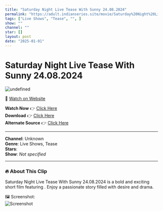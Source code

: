 ```yaml
---
title: "Saturday Night Live Tease With Sunny 24.08.2024"
permalink: "https://adult.indianseries.site/movie/Saturday%20Night%20Live%20Tease%20With%20Sunny%2024.08.2024"
tags: ["Live Shows", "Tease", "", ]
show: ""
channel: ""
star: []
layout: post
date: "2025-01-01"
---
```


# Saturday Night Live Tease With Sunny 24.08.2024

![undefined](https://desisins.com/wp-content/uploads/2024/08/Saturday-Night-Live-Sunny-24.08.2024-DesiSins.com_.jpg)

🔗 [Watch on Website](https://adult.indianseries.site/movie/Saturday%20Night%20Live%20Tease%20With%20Sunny%2024.08.2024)

**Watch Now** 👉 [Click Here](https://adult.indianseries.site/movie/Saturday%20Night%20Live%20Tease%20With%20Sunny%2024.08.2024)  
**Download** 👉 [Click Here](https://adult.indianseries.site/movie/Saturday%20Night%20Live%20Tease%20With%20Sunny%2024.08.2024)  
**Alternate Source** 👉 [Click Here](https://adult.indianseries.site/movie/Saturday%20Night%20Live%20Tease%20With%20Sunny%2024.08.2024)

---

**Channel**: Unknown  
**Genre**: Live Shows, Tease  
**Stars**:   
**Show**: *Not specified*

---

### 🔥 About This Clip

Saturday Night Live Tease With Sunny 24.08.2024 is a bold and exciting short film featuring . Enjoy a passionate story filled with desire and drama.
 
🖼️ Screenshot:  
![Screenshot](https://desisins.com/wp-content/uploads/2024/08/Saturday-Night-Live-Sunny-24.08.2024-DesiSins.com_.jpg)
